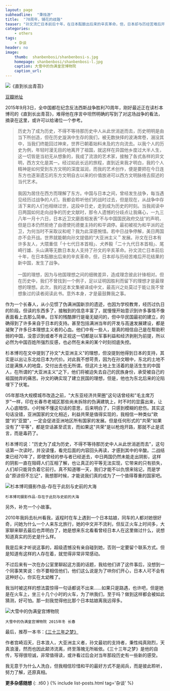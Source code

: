 ```yaml
---
layout: page
subheadline:  "秉烛游"
title:  "70周年，铺花的歧路"
teaser: "孙文流亡日本前后十年，在日本酝酿出后来的辛亥革命，但，日本却与历经苦难后开花结果的新中国，发生了战争。历史为了成为历史，不得不等待那历史中人从此世消逝而去，历史明明是由当下所创造，但在历史漩涡中生存的我们，却被无数抉择的波涛席卷，溺没其中。 ——杉本博司"
categories:
    - others
tags:
    - 杂谈
header: no
image:
    thumb:  shanbenbosi/shanbenbosi-s.jpg
    homepage: shanbenbosi/shanbenbosi-l.jpg
    caption: 大雪中的伪满皇宫博物院
    caption_url: 
---
```

<img src="{{ site.url}}/images/shanbenbosi/shanbenbosi-book.jpg" alt="《直到长出青苔》">

[豆瓣地址](http://book.douban.com/subject/10738211/)

2015年9月3日，全中国都在纪念反法西斯战争胜利70周年，刚好最近正在读杉本博司的《直到长出青苔》，难得他在序言中坦然明确的写到了对这场战争的看法，摘录在这里，或许可以给诸位一个参考。

>历史为了成为历史，不得不等待那历史中人从此世消逝而去，历史明明是由当下所创造，但在历史漩涡中生存的我们，被无数抉择的波涛席卷，溺没其中，当我们终能回过神来，世界已朝着始料未及的方向流去。以我个人的历史为例，年轻时漫无目的地离开了祖国，就这样在异国他乡度过大半人生，这一切皆是当初无从想象的，我成了流浪的艺术家，接触了各式各样的异文明，西方文化是其一。经过如此长远的旅程，直到近来我才明白，我的个人精神是如何受到东方文明的深度滋润，而我的艺术创作，便是要把在今日连东方也逐渐遗忘的东方文明自古以来的价值放进可以西方文明脉络去叙述的当代艺术。<br> <br> 
我因为居住在西方而理解了东方。中国与日本之间，曾经发生战争，每当遇见经历过战争的人们，我都会聆听他们的战时过去，但是现在，从战争中存活下来的人们也相继过世，这段中日史，走到成为历史的时刻。当我阅读中日两国如何走向战争的历史文献时，那令人遗憾的分歧点让我痛心，一九三八年一月十六日，日本近卫文磨首相发表“不与中国国民政府交战”的声明，但是日本仍然拒绝了由德使托德曼主持的和平调停。最初被视为和平派的近卫，为何当时不采取议和呢？我为此深感惋惜。若中日战争停解，美日两国亦不会开战。世界就能朝向孙文提倡的“大亚洲主义＂发展。孙文在日本有许多友人，大隈重信「十七代日本首相」、犬养毅「二十九代日本首相」、尾崎行雄、头山满等无数日本友人支持了孙文的辛亥革命。孙文流亡日本前后十年，在日本酝酿出后来的辛亥革命，但，日本却与历经苦难后开花结果的新中国，发生了战争。<br> <br> 
一国的理想，因为与他国理想之间的细微差异，造成理念彼此针锋相对。但在历史中，我们不曾找到一个例子，足以证明因胜利而留下的理想才是最理想的理想。此次，我的这本文集被译成中文，最高兴之处莫过于能让我不曾想象过的读者阅读此书。意外本身，才是最鼓舞我之事。


作为一个长春人，从小见惯了伪满洲国新京的遗迹，也因为学校教育，经历过仇日的阶段。但读的东西多了，接触到的信息丰富了，就慢慢开始意识到许多事情不像表面看上去那么简单。日军的残酷罪行是毫无疑问的，但中华民国最初的建立，的确得到了许多来自于日本的支持。甚至包括满洲当年的开发与高速发展建设，都是凝聚了许多日本理想主义者的心血。他们中有一些人，是真的相信自己是在帮助积弱的中国，没意识到或者不肯正视这一切都是以军事利益和经济剥削为前提，所以必然为中国百姓所强烈反感，也必然在未来的某个时刻彻底失控。

杉本博司在文中提到了孙文"大亚洲主义"的理想，但没提到他得到日本的支持，其实是以出让东北给日本为代价。对此我不想苛责，因为在孙文眼中，东北的土地不过是满族人的地盘，交付出去也无所谓。但这片土地上生活着的是活生生的中国人，在所谓的"大亚洲主义"之下，他们将被迫失去自己的民族身份，承受被自己的祖国抛弃的痛苦。孙文的确实现了建立民国的理想，但是，他也为东北后来的沦陷埋下了伏笔。

05年那场大规模城市改造之前，"大东亚经济共荣圈"这句话曾经和"毛主席万岁"一样，印在长春市老城区那些尚未拆除的伪满建筑上，时不时的显露出来，让人心底暗惊。小时候不懂这句话的意思，后来明白了，只感到模糊的悲伤。其实这句话没错，亚洲国家的文化相近，利益共荣是值得实现的，我相信一种类似"欧盟"的"亚盟"，一定会促进亚洲地区所有国家的发展。但是任何形式的"共荣"如果没有了"平等"，都是空话甚至谎言，而如果这"共荣"是以枪炮开路，那就不止是谎言，而是毒药了。

杉本博司说："历史为了成为历史，不得不等待那历史中人从此世消逝而去"，这句话第一次读时，并没读懂，看完后面的内容回头再读，才感到其中的辛酸。二战结束已经70年了，即使曾经的参与者已经逝去，中日两国仍然未能走出阴影，这样的阴影一直在阻碍人们互相了解，也让真正的平等无法实现，它带来的只有损失，人们却只能背负着它前行。真不知道哪一天，我们才能不以仇恨来铭记，而是学会"原谅但不忘记"，我想那时候，才能说我们真的成为了一个值得尊重的国家吧。

<img src="{{ site.url}}/images/shanbenbosi/shanbenbosi.jpg" alt="杉本博司摄影作品-存在于此刻与史前的大海">

`杉本博司摄影作品-存在于此刻与史前的大海`

另外，补充一个小故事。

2010年我妈去杭州看我，返程时在车上遇到一个日本姑娘，同车的人都对她很好奇，问她为什么一个人来东北旅行，她的中文并不流利，但反正火车上时间多，大家聊来聊去最后也弄明白了，她是想来东北看看曾经日本人在这里做过什么，说想知道真实的历史是什么样。

我是后来才听说这事的，超级遗憾没有亲自碰到她，否则一定要留个联系方式。但是知道有这样的人存在着，就觉得非常非常感动。

不过后来有一次在办公室里聊起这方面的话题，我给他们讲了这件事后，没想到一个同事笑笑说：你不要相信他们，他们这么说是为了哄你们开心，日本人可不会有这种好心，你实在太幼稚了。

我当时被这样的想法震惊得一句话都说不出来……如果只是路遇，也许吧，但是她是在火车上，坐三十几个小时的火车，为了哄我们，至于吗？做到这样都会被如此猜测，好可怕。那一刻我觉得他比那个日本姑娘离我远得多。

<img src="{{ site.url}}/images/shanbenbosi/shanbenbosi2.jpg" alt="大雪中的伪满皇宫博物院">

`大雪中的伪满皇宫博物院 2015年冬 长春`

最后，推荐一本书：[《三十三年之梦》](http://book.douban.com/subject/5472426/)

作者宫崎滔天，日本浪人，大亚洲主义者，孙文最初的支持者，秉性纯真刚烈，天真浪漫，然而也因此颠沛流离，终至落魄无所皈依。《三十三年之梦》是他的自传，写得很坦诚，非常值得读，或许看过后会对当年那段历史有一些新的感受。

我无意于为什么人洗白，但我相信珍惜和平的最好方式不是阅兵，而是彼此聆听，努力了解，还原真相。

<strong>更多杂感随想</strong>
{: .t60 }
{% include list-posts.html tag='杂谈' %}